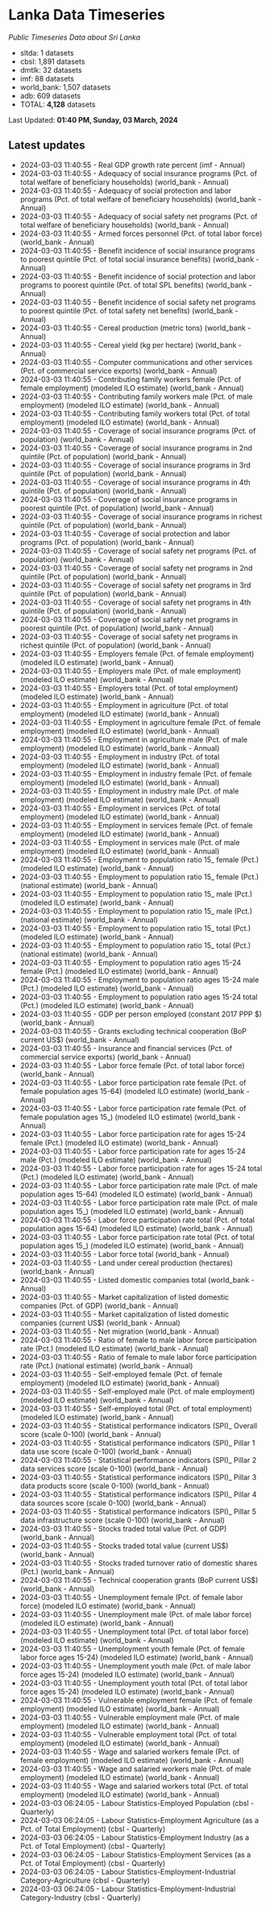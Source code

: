 # Lanka Data Timeseries
*Public Timeseries Data about Sri Lanka*

* sltda: 1 datasets
* cbsl: 1,891 datasets
* dmtlk: 32 datasets
* imf: 88 datasets
* world_bank: 1,507 datasets
* adb: 609 datasets
* TOTAL: **4,128** datasets

Last Updated: **01:40 PM, Sunday, 03 March, 2024**

## Latest updates

* 2024-03-03 11:40:55 - Real GDP growth rate percent (imf - Annual)
* 2024-03-03 11:40:55 - Adequacy of social insurance programs (Pct. of total welfare of beneficiary households) (world_bank - Annual)
* 2024-03-03 11:40:55 - Adequacy of social protection and labor programs (Pct. of total welfare of beneficiary households) (world_bank - Annual)
* 2024-03-03 11:40:55 - Adequacy of social safety net programs (Pct. of total welfare of beneficiary households) (world_bank - Annual)
* 2024-03-03 11:40:55 - Armed forces personnel (Pct. of total labor force) (world_bank - Annual)
* 2024-03-03 11:40:55 - Benefit incidence of social insurance programs to poorest quintile (Pct. of total social insurance benefits) (world_bank - Annual)
* 2024-03-03 11:40:55 - Benefit incidence of social protection and labor programs to poorest quintile (Pct. of total SPL benefits) (world_bank - Annual)
* 2024-03-03 11:40:55 - Benefit incidence of social safety net programs to poorest quintile (Pct. of total safety net benefits) (world_bank - Annual)
* 2024-03-03 11:40:55 - Cereal production (metric tons) (world_bank - Annual)
* 2024-03-03 11:40:55 - Cereal yield (kg per hectare) (world_bank - Annual)
* 2024-03-03 11:40:55 - Computer communications and other services (Pct. of commercial service exports) (world_bank - Annual)
* 2024-03-03 11:40:55 - Contributing family workers female (Pct. of female employment) (modeled ILO estimate) (world_bank - Annual)
* 2024-03-03 11:40:55 - Contributing family workers male (Pct. of male employment) (modeled ILO estimate) (world_bank - Annual)
* 2024-03-03 11:40:55 - Contributing family workers total (Pct. of total employment) (modeled ILO estimate) (world_bank - Annual)
* 2024-03-03 11:40:55 - Coverage of social insurance programs (Pct. of population) (world_bank - Annual)
* 2024-03-03 11:40:55 - Coverage of social insurance programs in 2nd quintile (Pct. of population) (world_bank - Annual)
* 2024-03-03 11:40:55 - Coverage of social insurance programs in 3rd quintile (Pct. of population) (world_bank - Annual)
* 2024-03-03 11:40:55 - Coverage of social insurance programs in 4th quintile (Pct. of population) (world_bank - Annual)
* 2024-03-03 11:40:55 - Coverage of social insurance programs in poorest quintile (Pct. of population) (world_bank - Annual)
* 2024-03-03 11:40:55 - Coverage of social insurance programs in richest quintile (Pct. of population) (world_bank - Annual)
* 2024-03-03 11:40:55 - Coverage of social protection and labor programs (Pct. of population) (world_bank - Annual)
* 2024-03-03 11:40:55 - Coverage of social safety net programs (Pct. of population) (world_bank - Annual)
* 2024-03-03 11:40:55 - Coverage of social safety net programs in 2nd quintile (Pct. of population) (world_bank - Annual)
* 2024-03-03 11:40:55 - Coverage of social safety net programs in 3rd quintile (Pct. of population) (world_bank - Annual)
* 2024-03-03 11:40:55 - Coverage of social safety net programs in 4th quintile (Pct. of population) (world_bank - Annual)
* 2024-03-03 11:40:55 - Coverage of social safety net programs in poorest quintile (Pct. of population) (world_bank - Annual)
* 2024-03-03 11:40:55 - Coverage of social safety net programs in richest quintile (Pct. of population) (world_bank - Annual)
* 2024-03-03 11:40:55 - Employers female (Pct. of female employment) (modeled ILO estimate) (world_bank - Annual)
* 2024-03-03 11:40:55 - Employers male (Pct. of male employment) (modeled ILO estimate) (world_bank - Annual)
* 2024-03-03 11:40:55 - Employers total (Pct. of total employment) (modeled ILO estimate) (world_bank - Annual)
* 2024-03-03 11:40:55 - Employment in agriculture (Pct. of total employment) (modeled ILO estimate) (world_bank - Annual)
* 2024-03-03 11:40:55 - Employment in agriculture female (Pct. of female employment) (modeled ILO estimate) (world_bank - Annual)
* 2024-03-03 11:40:55 - Employment in agriculture male (Pct. of male employment) (modeled ILO estimate) (world_bank - Annual)
* 2024-03-03 11:40:55 - Employment in industry (Pct. of total employment) (modeled ILO estimate) (world_bank - Annual)
* 2024-03-03 11:40:55 - Employment in industry female (Pct. of female employment) (modeled ILO estimate) (world_bank - Annual)
* 2024-03-03 11:40:55 - Employment in industry male (Pct. of male employment) (modeled ILO estimate) (world_bank - Annual)
* 2024-03-03 11:40:55 - Employment in services (Pct. of total employment) (modeled ILO estimate) (world_bank - Annual)
* 2024-03-03 11:40:55 - Employment in services female (Pct. of female employment) (modeled ILO estimate) (world_bank - Annual)
* 2024-03-03 11:40:55 - Employment in services male (Pct. of male employment) (modeled ILO estimate) (world_bank - Annual)
* 2024-03-03 11:40:55 - Employment to population ratio 15_ female (Pct.) (modeled ILO estimate) (world_bank - Annual)
* 2024-03-03 11:40:55 - Employment to population ratio 15_ female (Pct.) (national estimate) (world_bank - Annual)
* 2024-03-03 11:40:55 - Employment to population ratio 15_ male (Pct.) (modeled ILO estimate) (world_bank - Annual)
* 2024-03-03 11:40:55 - Employment to population ratio 15_ male (Pct.) (national estimate) (world_bank - Annual)
* 2024-03-03 11:40:55 - Employment to population ratio 15_ total (Pct.) (modeled ILO estimate) (world_bank - Annual)
* 2024-03-03 11:40:55 - Employment to population ratio 15_ total (Pct.) (national estimate) (world_bank - Annual)
* 2024-03-03 11:40:55 - Employment to population ratio ages 15-24 female (Pct.) (modeled ILO estimate) (world_bank - Annual)
* 2024-03-03 11:40:55 - Employment to population ratio ages 15-24 male (Pct.) (modeled ILO estimate) (world_bank - Annual)
* 2024-03-03 11:40:55 - Employment to population ratio ages 15-24 total (Pct.) (modeled ILO estimate) (world_bank - Annual)
* 2024-03-03 11:40:55 - GDP per person employed (constant 2017 PPP $) (world_bank - Annual)
* 2024-03-03 11:40:55 - Grants excluding technical cooperation (BoP current US$) (world_bank - Annual)
* 2024-03-03 11:40:55 - Insurance and financial services (Pct. of commercial service exports) (world_bank - Annual)
* 2024-03-03 11:40:55 - Labor force female (Pct. of total labor force) (world_bank - Annual)
* 2024-03-03 11:40:55 - Labor force participation rate female (Pct. of female population ages 15-64) (modeled ILO estimate) (world_bank - Annual)
* 2024-03-03 11:40:55 - Labor force participation rate female (Pct. of female population ages 15_) (modeled ILO estimate) (world_bank - Annual)
* 2024-03-03 11:40:55 - Labor force participation rate for ages 15-24 female (Pct.) (modeled ILO estimate) (world_bank - Annual)
* 2024-03-03 11:40:55 - Labor force participation rate for ages 15-24 male (Pct.) (modeled ILO estimate) (world_bank - Annual)
* 2024-03-03 11:40:55 - Labor force participation rate for ages 15-24 total (Pct.) (modeled ILO estimate) (world_bank - Annual)
* 2024-03-03 11:40:55 - Labor force participation rate male (Pct. of male population ages 15-64) (modeled ILO estimate) (world_bank - Annual)
* 2024-03-03 11:40:55 - Labor force participation rate male (Pct. of male population ages 15_) (modeled ILO estimate) (world_bank - Annual)
* 2024-03-03 11:40:55 - Labor force participation rate total (Pct. of total population ages 15-64) (modeled ILO estimate) (world_bank - Annual)
* 2024-03-03 11:40:55 - Labor force participation rate total (Pct. of total population ages 15_) (modeled ILO estimate) (world_bank - Annual)
* 2024-03-03 11:40:55 - Labor force total (world_bank - Annual)
* 2024-03-03 11:40:55 - Land under cereal production (hectares) (world_bank - Annual)
* 2024-03-03 11:40:55 - Listed domestic companies total (world_bank - Annual)
* 2024-03-03 11:40:55 - Market capitalization of listed domestic companies (Pct. of GDP) (world_bank - Annual)
* 2024-03-03 11:40:55 - Market capitalization of listed domestic companies (current US$) (world_bank - Annual)
* 2024-03-03 11:40:55 - Net migration (world_bank - Annual)
* 2024-03-03 11:40:55 - Ratio of female to male labor force participation rate (Pct.) (modeled ILO estimate) (world_bank - Annual)
* 2024-03-03 11:40:55 - Ratio of female to male labor force participation rate (Pct.) (national estimate) (world_bank - Annual)
* 2024-03-03 11:40:55 - Self-employed female (Pct. of female employment) (modeled ILO estimate) (world_bank - Annual)
* 2024-03-03 11:40:55 - Self-employed male (Pct. of male employment) (modeled ILO estimate) (world_bank - Annual)
* 2024-03-03 11:40:55 - Self-employed total (Pct. of total employment) (modeled ILO estimate) (world_bank - Annual)
* 2024-03-03 11:40:55 - Statistical performance indicators (SPI)_ Overall score (scale 0-100) (world_bank - Annual)
* 2024-03-03 11:40:55 - Statistical performance indicators (SPI)_ Pillar 1 data use score (scale 0-100) (world_bank - Annual)
* 2024-03-03 11:40:55 - Statistical performance indicators (SPI)_ Pillar 2 data services score (scale 0-100) (world_bank - Annual)
* 2024-03-03 11:40:55 - Statistical performance indicators (SPI)_ Pillar 3 data products score (scale 0-100) (world_bank - Annual)
* 2024-03-03 11:40:55 - Statistical performance indicators (SPI)_ Pillar 4 data sources score (scale 0-100) (world_bank - Annual)
* 2024-03-03 11:40:55 - Statistical performance indicators (SPI)_ Pillar 5 data infrastructure score (scale 0-100) (world_bank - Annual)
* 2024-03-03 11:40:55 - Stocks traded total value (Pct. of GDP) (world_bank - Annual)
* 2024-03-03 11:40:55 - Stocks traded total value (current US$) (world_bank - Annual)
* 2024-03-03 11:40:55 - Stocks traded turnover ratio of domestic shares (Pct.) (world_bank - Annual)
* 2024-03-03 11:40:55 - Technical cooperation grants (BoP current US$) (world_bank - Annual)
* 2024-03-03 11:40:55 - Unemployment female (Pct. of female labor force) (modeled ILO estimate) (world_bank - Annual)
* 2024-03-03 11:40:55 - Unemployment male (Pct. of male labor force) (modeled ILO estimate) (world_bank - Annual)
* 2024-03-03 11:40:55 - Unemployment total (Pct. of total labor force) (modeled ILO estimate) (world_bank - Annual)
* 2024-03-03 11:40:55 - Unemployment youth female (Pct. of female labor force ages 15-24) (modeled ILO estimate) (world_bank - Annual)
* 2024-03-03 11:40:55 - Unemployment youth male (Pct. of male labor force ages 15-24) (modeled ILO estimate) (world_bank - Annual)
* 2024-03-03 11:40:55 - Unemployment youth total (Pct. of total labor force ages 15-24) (modeled ILO estimate) (world_bank - Annual)
* 2024-03-03 11:40:55 - Vulnerable employment female (Pct. of female employment) (modeled ILO estimate) (world_bank - Annual)
* 2024-03-03 11:40:55 - Vulnerable employment male (Pct. of male employment) (modeled ILO estimate) (world_bank - Annual)
* 2024-03-03 11:40:55 - Vulnerable employment total (Pct. of total employment) (modeled ILO estimate) (world_bank - Annual)
* 2024-03-03 11:40:55 - Wage and salaried workers female (Pct. of female employment) (modeled ILO estimate) (world_bank - Annual)
* 2024-03-03 11:40:55 - Wage and salaried workers male (Pct. of male employment) (modeled ILO estimate) (world_bank - Annual)
* 2024-03-03 11:40:55 - Wage and salaried workers total (Pct. of total employment) (modeled ILO estimate) (world_bank - Annual)
* 2024-03-03 06:24:05 - Labour Statistics-Employed Population (cbsl - Quarterly)
* 2024-03-03 06:24:05 - Labour Statistics-Employment Agriculture (as a Pct. of Total Employment) (cbsl - Quarterly)
* 2024-03-03 06:24:05 - Labour Statistics-Employment Industry (as a Pct. of Total Employment) (cbsl - Quarterly)
* 2024-03-03 06:24:05 - Labour Statistics-Employment Services (as a Pct. of Total Employment) (cbsl - Quarterly)
* 2024-03-03 06:24:05 - Labour Statistics-Employment-Industrial Category-Agriculture (cbsl - Quarterly)
* 2024-03-03 06:24:05 - Labour Statistics-Employment-Industrial Category-Industry (cbsl - Quarterly)